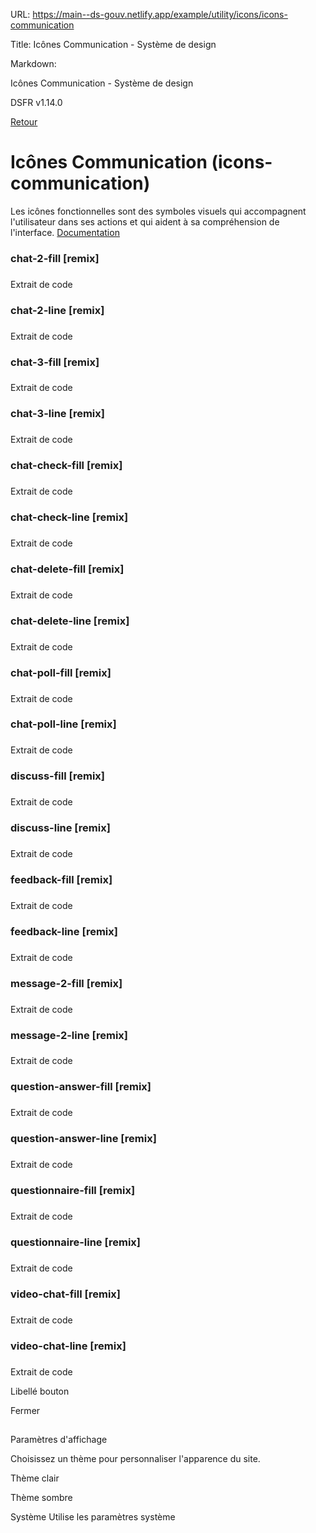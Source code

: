 URL:
https://main--ds-gouv.netlify.app/example/utility/icons/icons-communication

Title:
Icônes Communication - Système de design

Markdown:

Icônes Communication - Système de design


DSFR v1.14.0


[Retour](../)


# Icônes Communication (icons-communication)


Les icônes fonctionnelles sont des symboles visuels qui accompagnent l'utilisateur dans ses actions et qui aident à sa compréhension de l'interface.
[Documentation](https://www.systeme-de-design.gouv.fr/elements-d-interface/fondamentaux-techniques/icones)


### chat-2-fill [remix]


###
Extrait de code


<span class="fr-icon-chat-2-fill" aria-hidden="true"></span>


### chat-2-line [remix]


###
Extrait de code


<span class="fr-icon-chat-2-line" aria-hidden="true"></span>


### chat-3-fill [remix]


###
Extrait de code


<span class="fr-icon-chat-3-fill" aria-hidden="true"></span>


### chat-3-line [remix]


###
Extrait de code


<span class="fr-icon-chat-3-line" aria-hidden="true"></span>


### chat-check-fill [remix]


###
Extrait de code


<span class="fr-icon-chat-check-fill" aria-hidden="true"></span>


### chat-check-line [remix]


###
Extrait de code


<span class="fr-icon-chat-check-line" aria-hidden="true"></span>


### chat-delete-fill [remix]


###
Extrait de code


<span class="fr-icon-chat-delete-fill" aria-hidden="true"></span>


### chat-delete-line [remix]


###
Extrait de code


<span class="fr-icon-chat-delete-line" aria-hidden="true"></span>


### chat-poll-fill [remix]


###
Extrait de code


<span class="fr-icon-chat-poll-fill" aria-hidden="true"></span>


### chat-poll-line [remix]


###
Extrait de code


<span class="fr-icon-chat-poll-line" aria-hidden="true"></span>


### discuss-fill [remix]


###
Extrait de code


<span class="fr-icon-discuss-fill" aria-hidden="true"></span>


### discuss-line [remix]


###
Extrait de code


<span class="fr-icon-discuss-line" aria-hidden="true"></span>


### feedback-fill [remix]


###
Extrait de code


<span class="fr-icon-feedback-fill" aria-hidden="true"></span>


### feedback-line [remix]


###
Extrait de code


<span class="fr-icon-feedback-line" aria-hidden="true"></span>


### message-2-fill [remix]


###
Extrait de code


<span class="fr-icon-message-2-fill" aria-hidden="true"></span>


### message-2-line [remix]


###
Extrait de code


<span class="fr-icon-message-2-line" aria-hidden="true"></span>


### question-answer-fill [remix]


###
Extrait de code


<span class="fr-icon-question-answer-fill" aria-hidden="true"></span>


### question-answer-line [remix]


###
Extrait de code


<span class="fr-icon-question-answer-line" aria-hidden="true"></span>


### questionnaire-fill [remix]


###
Extrait de code


<span class="fr-icon-questionnaire-fill" aria-hidden="true"></span>


### questionnaire-line [remix]


###
Extrait de code


<span class="fr-icon-questionnaire-line" aria-hidden="true"></span>


### video-chat-fill [remix]


###
Extrait de code


<span class="fr-icon-video-chat-fill" aria-hidden="true"></span>


### video-chat-line [remix]


###
Extrait de code


<span class="fr-icon-video-chat-line" aria-hidden="true"></span>


Libellé bouton


Fermer


##
Paramètres d'affichage


Choisissez un thème pour personnaliser l'apparence du site.


Thème clair


Thème sombre


Système
Utilise les paramètres système
